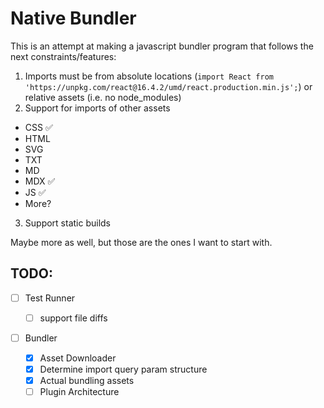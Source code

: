 # Native Bundler

This is an attempt at making a javascript bundler program that follows the next constraints/features:

1. Imports must be from absolute locations (`import React from 'https://unpkg.com/react@16.4.2/umd/react.production.min.js';`) or relative assets (i.e. no node_modules)
2. Support for imports of other assets

- CSS ✅
- HTML
- SVG
- TXT
- MD
- MDX ✅
- JS ✅
- More?

3. Support static builds

Maybe more as well, but those are the ones I want to start with.

## TODO:

- [ ] Test Runner

  - [ ] support file diffs

- [ ] Bundler
  - [x] Asset Downloader
  - [x] Determine import query param structure
  - [x] Actual bundling assets
  - [ ] Plugin Architecture
